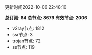 更新时间2022-10-06 22:48:10

**总订阅: 64**
**总节点: 8679**
**有效节点: 2006**
- v2ray节点: 1812
- ssr节点: 3
- trojan节点: 72
- ss节点: 119
